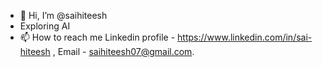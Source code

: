 - 👋 Hi, I’m @saihiteesh
- Exploring AI
- 📫 How to reach me Linkedin profile -  https://www.linkedin.com/in/sai-hiteesh , Email - saihiteesh07@gmail.com.

<!---
saihiteesh/saihiteesh is a ✨ special ✨ repository because its `README.md` (this file) appears on your GitHub profile.
You can click the Preview link to take a look at your changes.
--->
